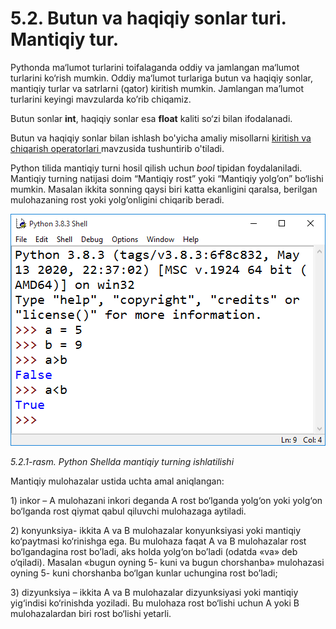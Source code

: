 # 5.2. Butun va haqiqiy sonlar turi. Mantiqiy tur.

Pythonda ma‘lumot turlarini toifalaganda oddiy va jamlangan ma‘lumot turlarini ko‘rish mumkin. Oddiy ma‘lumot turlariga butun va haqiqiy sonlar, mantiqiy turlar va satrlarni (qator) kiritish mumkin. Jamlangan ma’lumot turlarini keyingi mavzularda ko’rib chiqamiz.

Butun sonlar **int**, haqiqiy sonlar esa **float** kaliti so‘zi bilan ifodalanadi.

Butun va haqiqiy sonlar bilan ishlash bo'yicha amaliy misollarni [kiritish va chiqarish operatorlari ](5.5.-kiritish-va-chiqarish-operatorlari..md)mavzusida tushuntirib o'tiladi.

Python tilida mantiqiy turni hosil qilish uchun _bool_ tipidan foydalaniladi. Mantiqiy turning natijasi doim “Mantiqiy rost” yoki “Mantiqiy yolg’on” bo‘lishi mumkin. Masalan ikkita sonning qaysi biri katta ekanligini qaralsa, berilgan mulohazaning rost yoki yolg’onligini chiqarib beradi.

![](../../.gitbook/assets/16)

_5.2.1-rasm. Python Shellda mantiqiy turning ishlatilishi_

Mantiqiy mulohazalar ustida uchta amal aniqlangan:

1\) inkor – A mulohazani inkori deganda A rost bo‘lganda yolg‘on yoki yolg‘on bo‘lganda rost qiymat qabul qiluvchi mulohazaga aytiladi.

2\) konyunksiya- ikkita A va B mulohazalar konyunksiyasi yoki mantiqiy ko‘paytmasi ko‘rinishga ega. Bu mulohaza faqat A va B mulohazalar rost bo‘lgandagina rost bo’ladi, aks holda yolg‘on bo’ladi (odatda «va» deb o‘qiladi). Masalan «bugun oyning 5- kuni va bugun chorshanba» mulohazasi oyning 5- kuni chorshanba bo‘lgan kunlar uchungina rost bo’ladi;

3\) dizyunksiya – ikkita A va B mulohazalar dizyunksiyasi yoki mantiqiy yig‘indisi ko‘rinishda yoziladi. Bu mulohaza rost bo‘lishi uchun A yoki B mulohazalardan biri rost bo‘lishi yetarli.

